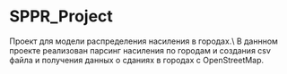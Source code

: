 # SPPR_Project

Проект для модели распределения насиления в городах.\ 
В даннном проекте реализован парсинг насиления по городам и создания csv файла и получения данных о сданиях в городах с OpenStreetMap. 

